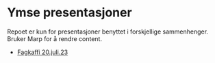 # Ymse presentasjoner

Repoet er kun for presentasjoner benyttet i forskjellige sammenhenger.
Bruker Marp for å rendre content.

- [Fagkaffi 20.juli.23](./gitpod_prez/fagkaffi_200723.html)